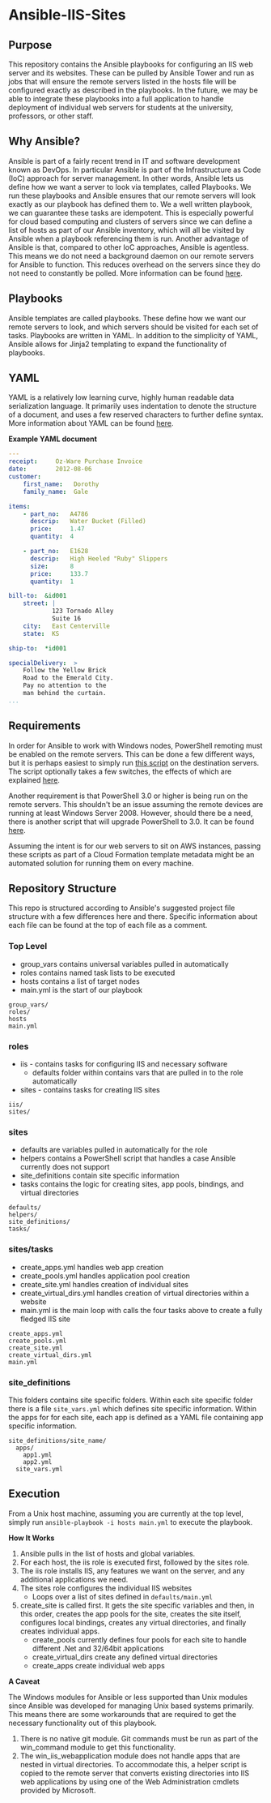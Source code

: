 # Ansible-IIS-Sites

## Purpose
This repository contains the Ansible playbooks for configuring an IIS web server and its websites. These can be pulled by Ansible Tower and run as jobs that will ensure the remote servers listed in the hosts file will be configured exactly as described in the playbooks. In the future, we may be able to integrate these playbooks into a full application to handle deployment of individual web servers for students at the university, professors, or other staff.

## Why Ansible?
Ansible is part of a fairly recent trend in IT and software development known as DevOps. In particular Ansible is part of the Infrastructure as Code (IoC) approach for server management. In other words, Ansible lets us define how we want a server to look via templates, called Playbooks. We run these playbooks and Ansible ensures that our remote servers will look exactly as our playbook has defined them to. We a well written playbook, we can guarantee these tasks are idempotent. This is especially powerful for cloud based computing and clusters of servers since we can define a list of hosts as part of our Ansible inventory, which will all be visited by Ansible when a playbook referencing them is run. 
Another advantage of Ansible is that, compared to other IoC approaches, Ansible is agentless. This means we do not need a background daemon on our remote servers for Ansible to function. This reduces overhead on the servers since they do not need to constantly be polled. More information can be found [here](http://docs.ansible.com/ansible/index.html).

## Playbooks
Ansible templates are called playbooks. These define how we want our remote servers to look, and which servers should be visited for each set of tasks. Playbooks are written in YAML. In addition to the simplicity of YAML, Ansible allows for Jinja2 templating to expand the functionality of playbooks.

## YAML
YAML is a relatively low learning curve, highly human readable data serialization language. It primarily uses indentation to denote the structure of a document, and uses a few reserved characters to further define syntax. More information about YAML can be found [here](http://www.yaml.org/spec/1.2/spec.html).

**Example YAML document**
```yaml
---
receipt:     Oz-Ware Purchase Invoice
date:        2012-08-06
customer:
    first_name:   Dorothy
    family_name:  Gale

items:
    - part_no:   A4786
      descrip:   Water Bucket (Filled)
      price:     1.47
      quantity:  4

    - part_no:   E1628
      descrip:   High Heeled "Ruby" Slippers
      size:      8
      price:     133.7
      quantity:  1

bill-to:  &id001
    street: |
            123 Tornado Alley
            Suite 16
    city:   East Centerville
    state:  KS

ship-to:  *id001

specialDelivery:  >
    Follow the Yellow Brick
    Road to the Emerald City.
    Pay no attention to the
    man behind the curtain.
...
```

## Requirements
In order for Ansible to work with Windows nodes, PowerShell remoting must be enabled on the remote servers. This can be done a few different ways, but it is perhaps easiest to simply run [this script](https://github.com/ansible/ansible/blob/devel/examples/scripts/ConfigureRemotingForAnsible.ps1) on the destination servers. The script optionally takes a few switches, the effects of which are explained [here](http://docs.ansible.com/ansible/intro_windows.html#windows-system-prep).

Another requirement is that PowerShell 3.0 or higher is being run on the remote servers. This shouldn't be an issue assuming the remote devices are running at least Windows Server 2008. However, should there be a need, there is another script that will upgrade PowerShell to 3.0. It can be found [here](https://github.com/ansible/ansible/blob/devel/examples/scripts/upgrade_to_ps3.ps1).

Assuming the intent is for our web servers to sit on AWS instances, passing these scripts as part of a Cloud Formation template metadata might be an automated solution for running them on every machine.

## Repository Structure
This repo is structured according to Ansible's suggested project file structure with a few differences here and there. Specific information about each file can be found at the top of each file as a comment.

### Top Level
  * group_vars contains universal variables pulled in automatically
  * roles contains named task lists to be executed
  * hosts contains a list of target nodes
  * main.yml is the start of our playbook

```
group_vars/
roles/
hosts
main.yml
```

### roles 
  * iis - contains tasks for configuring IIS and necessary software
    + defaults folder within contains vars that are pulled in to the role automatically
  * sites - contains tasks for creating IIS sites

```
iis/
sites/
```

### sites
  * defaults are variables pulled in automatically for the role
  * helpers contains a PowerShell script that handles a case Ansible currently does not support
  * site_definitions contain site specific information
  * tasks contains the logic for creating sites, app pools, bindings, and virtual directories

```
defaults/
helpers/
site_definitions/
tasks/
```

### sites/tasks
  * create_apps.yml handles web app creation
  * create_pools.yml handles application pool creation
  * create_site.yml handles creation of individual sites
  * create_virtual_dirs.yml handles creation of virtual directories within a website
  * main.yml is the main loop with calls the four tasks above to create a fully fledged IIS site

```
create_apps.yml
create_pools.yml
create_site.yml
create_virtual_dirs.yml
main.yml
```

### site_definitions
This folders contains site specific folders. Within each site specific folder there is a file `site_vars.yml` which defines site specific information. Within the apps for for each site, each app is defined as a YAML file containing app specific information.

```
site_definitions/site_name/
  apps/
    app1.yml
    app2.yml
  site_vars.yml
```

## Execution
From a Unix host machine, assuming you are currently at the top level, simply run `ansible-playbook -i hosts main.yml` to execute the playbook.

**How It Works**
1. Ansible pulls in the list of hosts and global variables. 
2. For each host, the iis role is executed first, followed by the sites role.
3. The iis role installs IIS, any features we want on the server, and any additional applications we need.
4. The sites role configures the individual IIS websites
   * Loops over a list of sites defined in `defaults/main.yml`
5. create_site is called first. It gets the site specific variables and then, in this order, creates the app pools for the site, creates the site itself, configures local bindings, creates any virtual directories, and finally creates individual apps.
   * create_pools currently defines four pools for each site to handle different .Net and 32/64bit applications
   * create_virtual_dirs create any defined virtual directories
   * create_apps create individual web apps

**A Caveat**

The Windows modules for Ansible or less supported than Unix modules since Ansible was developed for managing Unix based systems primarily. This means there are some workarounds that are required to get the necessary functionality out of this playbook.
1. There is no native git module. Git commands must be run as part of the win_command module to get this functionality.
2. The win_iis_webapplication module does not handle apps that are nested in virtual directories. To accommodate this, a helper script is copied to the remote server that converts existing directories into IIS web applications by using one of the Web Administration cmdlets provided by Microsoft. 
